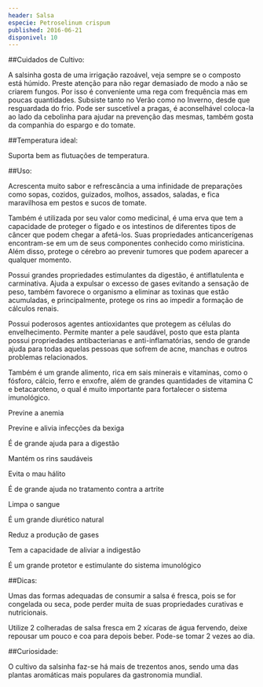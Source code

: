 ```yaml
---
header: Salsa 
especie: Petroselinum crispum
published: 2016-06-21
disponivel: 10
---
```



##Cuidados de Cultivo:

A salsinha gosta de uma irrigação razoável, veja sempre se o composto está húmido. Preste atenção para não regar demasiado de modo a não se criarem fungos. Por isso é conveniente uma rega com frequência mas em poucas quantidades. Subsiste tanto no Verão como no Inverno, desde que resguardada do frio.
Pode ser suscetível a pragas, é aconselhável coloca-la ao lado da cebolinha para ajudar na prevenção das mesmas, também gosta da companhia do espargo e do tomate.


##Temperatura ideal:

Suporta bem as flutuações de temperatura.

 
##Uso:

Acrescenta muito sabor e refrescância a uma infinidade de preparações como sopas, cozidos, guizados, molhos, assados, saladas, e fica maravilhosa em pestos e sucos de tomate.
 
Também é utilizada por seu valor como medicinal, é uma erva que tem a capacidade de proteger o fígado e os intestinos de diferentes tipos de câncer que podem chegar a afetá-los. Suas propriedades anticancerígenas encontram-se em um de seus componentes conhecido como miristicina. Além disso, protege o cérebro ao prevenir tumores que podem aparecer a qualquer momento.

Possui grandes propriedades estimulantes da digestão, é antiflatulenta e carminativa. Ajuda a expulsar o excesso de gases evitando a sensação de peso, também favorece o organismo a eliminar as toxinas que estão acumuladas, e principalmente, protege os rins ao impedir a formação de cálculos renais.

Possui poderosos agentes antioxidantes que protegem as células do envelhecimento. Permite manter a pele saudável, posto que esta planta possui propriedades antibacterianas e anti-inflamatórias, sendo de grande ajuda para todas aquelas pessoas que sofrem de acne, manchas e outros problemas relacionados.

Também é um grande alimento, rica em sais minerais e vitaminas, como o fósforo, cálcio, ferro e enxofre, além de grandes quantidades de vitamina C e betacaroteno, o qual é muito importante para fortalecer o sistema imunológico.
  
Previne a anemia

Previne e alivia infecções da bexiga

É de grande ajuda para a digestão

Mantém os rins saudáveis

Evita o mau hálito

É de grande ajuda no tratamento contra a artrite

Limpa o sangue

É um grande diurético natural

Reduz a produção de gases

Tem a capacidade de aliviar a indigestão

É um grande protetor e estimulante do sistema imunológico



##Dicas:

Umas das formas adequadas de consumir a salsa é fresca, pois se for congelada ou seca, pode perder muita de suas propriedades curativas e nutricionais.

Utilize 2 colheradas de salsa fresca em 2 xícaras de água fervendo, deixe repousar um pouco e coa para depois beber. Pode-se tomar 2 vezes ao dia.


##Curiosidade:

O cultivo da salsinha faz-se há mais de trezentos anos, sendo uma das plantas aromáticas mais populares da gastronomia mundial. 